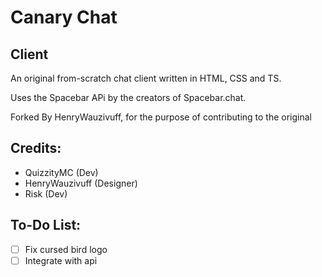 # Canary Chat

## Client
An original from-scratch chat client written in HTML, CSS and TS.

Uses the Spacebar APi by the creators of Spacebar.chat.

Forked By HenryWauzivuff, for the purpose of contributing to the original

## Credits:
- QuizzityMC (Dev)
- HenryWauzivuff (Designer)
- Risk (Dev)

## To-Do List:
- [ ] Fix cursed bird logo
- [ ] Integrate with api
